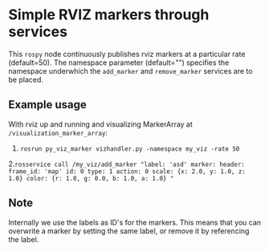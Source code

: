 # Simple RVIZ markers through services
This `rospy` node continuously publishes rviz markers at a particular rate (default=50).
The namespace parameter (default="") specifies the namespace underwhich the `add_marker` and `remove_marker` services are to be placed.

## Example usage
With rviz up and running and visualizing MarkerArray at `/visualization_marker_array`:

1. `rosrun py_viz_marker vizhandler.py -namespace my_viz -rate 50`

2.`rosservice call /my_viz/add_marker "label: 'asd'
marker:
  header:
    frame_id: 'map'
  id: 0
  type: 1
  action: 0
  scale: {x: 2.0, y: 1.0, z: 1.0}
  color: {r: 1.0, g: 0.0, b: 1.0, a: 1.0}
"`

## Note
Internally we use the labels as ID's for the markers. This means that you can overwrite a marker by setting the same label, or remove it by referencing the label.
